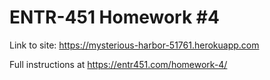# ENTR-451 Homework #4
Link to site: https://mysterious-harbor-51761.herokuapp.com

Full instructions at https://entr451.com/homework-4/